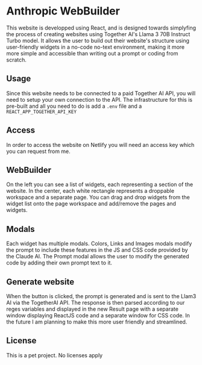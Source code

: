 # Anthropic WebBuilder

This website is developped using React, and is designed towards simplyfing the process of creating websites using Together AI's Llama 3 70B Instruct Turbo model. It allows the user to build out their website's structure using user-friendly widgets in a no-code no-text environment, making it more more simple and accessible than writing out a prompt or coding from scratch.

## Usage

Since this website needs to be connected to a paid Together AI API, you will need to setup your own connection to the API. The infrastructure for this is pre-built and all you need to do is add a ``.env`` file and a ``REACT_APP_TOGETHER_API_KEY``

## Access

In order to access the website on Netlify you will need an access key which you can request from me.

## WebBuilder

On the left you can see a list of widgets, each representing a section of the website. In the center, each white rectangle represents a droppable workspace and a separate page. You can drag and drop widgets from the widget list onto the page workspace and add/remove the pages and widgets. 

## Modals

Each widget has multiple modals. Colors, Links and Images modals modify the prompt to include these features in the JS and CSS code provided by the Claude AI. The Prompt modal allows the user to modify the generated code by adding their own prompt text to it.

## Generate website

When the button is clicked, the prompt is generated and is sent to the Llam3 AI via the TogetherAI API. The response is then parsed according to our reges variables and displayed in the new Result page with a separate window displaying ReactJS code and a separate window for CSS code. In the future I am planning to make this more user friendly and streamlined.

## License

This is a pet project. No licenses apply
